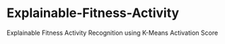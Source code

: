 # Explainable-Fitness-Activity
Explainable Fitness Activity Recognition using K-Means Activation Score
